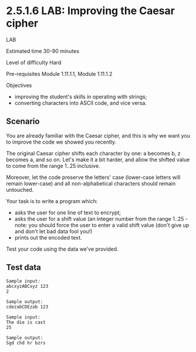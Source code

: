 # 2.5.1.6 LAB: Improving the Caesar cipher

LAB

Estimated time
30-90 minutes

Level of difficulty
Hard

Pre-requisites
Module 1.11.1.1, Module 1.11.1.2

Objectives

- improving the student's skills in operating with strings;
- converting characters into ASCII code, and vice versa.

## Scenario

You are already familiar with the Caesar cipher, and this is why we want you to improve the code we showed you recently.

The original Caesar cipher shifts each character by one: a becomes b, z becomes a, and so on. Let's make it a bit harder, and allow the shifted value to come from the range 1..25 inclusive.

Moreover, let the code preserve the letters' case (lower-case letters will remain lower-case) and all non-alphabetical characters should remain untouched.

Your task is to write a program which:

- asks the user for one line of text to encrypt;
- asks the user for a shift value (an integer number from the range 1..25 - note: you should force the user to enter a valid shift value (don't give up and don't let bad data fool you!)
- prints out the encoded text. 

Test your code using the data we've provided.
## Test data
```
Sample input:
abcxyzABCxyz 123
2

Sample output:
cdezabCDEzab 123
```
```
Sample input:
The die is cast
25

Sample output:
Sgd chd hr bzrs
```
